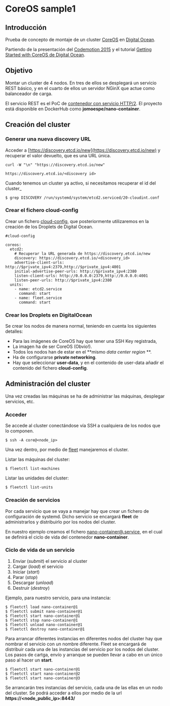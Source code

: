 CoreOS sample1
==============

## Introducción

Prueba de concepto de montaje de un cluster [CoreOS](https://coreos.com/) en [Digital Ocean](https://www.digitalocean.com).

Partiendo de la presentación del [Codemotion 2015](http://slides.com/luismartinezdebartolome/deck) y el tutorial [Getting Started with CoreOS de Digital Ocean](https://www.digitalocean.com/community/tutorial_series/getting-started-with-coreos-2).


## Objetivo

Montar un cluster de 4 nodos. En tres de ellos se desplegará un servicio REST básico, y en el cuarto de ellos un servidor NGinX que actue como balanceador de carga.

El servicio REST es el PoC de [contenedor con servicio HTTP/2](https://github.com/jomoespe/docker-nano-container). El proyecto está disponible en DockerHub como **jomoespe/nano-container**.


## Creación del cluster

### Generar una nueva discovery URL

Acceder a  [https://discovery.etcd.io/new](https://discovery.etcd.io/new) y recuperar el valor devuelto, que es una URL única.

    curl -W "\n" "https://discovery.etcd.io/new"
    
    https://discovery.etcd.io/<discovery id>


Cuando tenemos un cluster ya activo, si necesitamos recuperar el id del cluster_

    $ grep DISCOVERY /run/systemd/system/etcd2.serviced/20-cloudint.conf


### Crear el fichero cloud-config

Crear un fichero [cloud-config](./cloud-config), que posteriormente utilizaremos en la creación de los Droplets de Digital Ocean.

    #cloud-config
    
    coreos:
      etcd2:
        # Recuperar la URL generada de https://discovery.etcd.io/new
        discovery: https://discovery.etcd.io/<discovery_id>
        advertise-client-urls: http://$private_ipv4:2379,http://$private_ipv4:4001
        initial-advertise-peer-urls: http://$private_ipv4:2380
        listen-client-urls: http://0.0.0.0:2379,http://0.0.0.0:4001
        listen-peer-urls: http://$private_ipv4:2380
      units:
        - name: etcd2.service
          command: start
        - name: fleet.service
          command: start


### Crear los Droplets en DigitalOcean

Se crear los nodos de manera normal, teniendo en cuenta los siguientes detalles:

  - Para las imágenes de CoreOS hay que tener una SSH Key registrada,
  - La imagen ha de ser CoreOS (Obvio!).
  - Todos los nodos han de estar en el **mismo *data center region* **.
  - Ha de configurarse **private networking**.
  - Hay que seleccionar **user-data**, y en el contenido de user-data añadir el contenido del fichero **cloud-config**.


## Administración del cluster 

Una vez creadas las máquinas se ha de administrar las máquinas, desplegar servicios, etc.

### Acceder

Se accede al cluster conectándose vía SSH a cualquiera de los nodos que lo componen.

    $ ssh -A core@<node_ip>

Una vez dentro, por medio de [fleet](https://coreos.com/using-coreos/clustering/) manejaremos el cluster.


Listar las máquinas del cluster:

    $ fleetctl list-machines

Listar las unidades del cluster:

    $ fleetctl list-units


### Creación de servicios

Por cada servicio que se vaya a manejar hay que crear un fichero de configuración de systemd. Dicho servicio se encargará **fleet** de administrarlos y distribuirlo por los nodos del cluster.

En nuestro ejemplo creamos el fichero [nano-container@.service](./nano-container@.service), en el cual se definirá el ciclo de vida del contenedor **nano-container**.


### Ciclo de vida de un servicio 

  1. Enviar (*submit*) el servicio al cluster
  2. Cargar (*load*) el servicio
  3. Iniciar (*start*) 
  4. Parar (*stop*) 
  5. Descargar (*unload*) 
  5. Destruir (*destroy*) 

Ejemplo, para nuestro servicio, para una instancia:

    $ fleetctl load nano-container@1
    $ fleetctl submit nano-container@1
    $ fleetctl start nano-container@1
    $ fleetctl stop nano-container@1
    $ fleetctl unload nano-container@1
    $ fleetctl destroy nano-container@1


Para arrancar diferentes instancias en diferentes nodos del cluster hay que nombrar el servicio con un nombre diferente. Fleet se encargará de distribuir cada una de las instancias del servicio por los nodos del cluster. Los pasos de cartga, envío y arranque se pueden llevar a cabo en un único paso al hacer un **start**.

    $ fleetctl start nano-container@1
    $ fleetctl start nano-container@2
    $ fleetctl start nano-container@3


Se arrancarán tres instancias del servicio, cada una de las ellas en un nodo del cluster. Se podrá acceder a ellos por medio de la url **https://<node_public_ip>:8443/**
